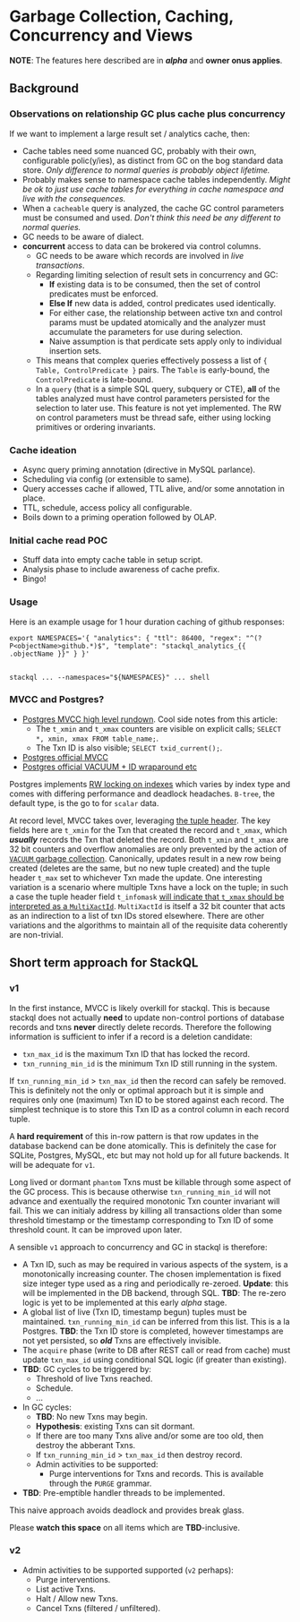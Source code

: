 
# Garbage Collection, Caching, Concurrency and Views

**NOTE**: The features here described are in ***alpha*** and **owner onus applies**.


## Background


### Observations on relationship GC plus cache plus concurrency 

If we want to implement a large result set / analytics cache, then:

- Cache tables need some nuanced GC, probably with their own, configurable polic(y/ies), as distinct from GC on the bog standard data store. *Only difference to normal queries is probably object lifetime.*
- Probably makes sense to namespace cache tables independently.  *Might be ok to just use cache tables for everything in cache namespace and live with the consequences.*
- When a `cacheable` query is analyzed, the cache GC control parameters must be consumed and used.  *Don't think this need be any different to normal queries.*
- GC needs to be aware of dialect.
- **concurrent** access to data can be brokered via control columns.
    - GC needs to be aware which records are involved in *live transactions*.
    - Regarding limiting selection of result sets in concurrency and GC:
        - **If** existing data is to be consumed, then the set of control predicates must be enforced.
        - **Else If** new data is added, control predicates used identically.
        - For either case, the relationship between active txn and control params must be updated atomically and the analyzer must accumulate the parameters for use during selection.
        - Naive assumption is that perdicate sets apply only to individual insertion sets.
    - This means that complex queries effectively possess a list of `{ Table, ControlPredicate }` pairs.  The `Table` is early-bound, the `ControlPredicate` is late-bound.
    - In a `query` (that is a simple SQL query, subquery or CTE), **all** of the tables analyzed must have control parameters persisted for the selection to later use.  This feature is not yet implemented.  The RW on control parameters must be thread safe, either using locking primitives or ordering invariants.


### Cache ideation

- Async query priming annotation (directive in MySQL parlance).
- Scheduling via config (or extensible to same).
- Query accesses cache if allowed, TTL alive, and/or some annotation in place.
- TTL, schedule, access policy all configurable.
- Boils down to a priming operation followed by OLAP.

### Initial cache read POC

- Stuff data into empty cache table in setup script.
- Analysis phase to include awareness of cache prefix.
- Bingo!


### Usage


Here is an example usage for 1 hour duration caching of github responses:

```
export NAMESPACES='{ "analytics": { "ttl": 86400, "regex": "^(?P<objectName>github.*)$", "template": "stackql_analytics_{{ .objectName }}" } }'


stackql ... --namespaces="${NAMESPACES}" ... shell
```

### MVCC and Postgres?

- [Postgres MVCC high level rundown](https://devcenter.heroku.com/articles/postgresql-concurrency#:~:text=a%20hard%20problem.-,How%20MVCC%20works,statements%20together%20via%20BEGIN%20%2D%20COMMIT%20).  Cool side notes from this article:
    - The `t_xmin` and `t_xmax` counters are visible on explicit calls; `SELECT *, xmin, xmax FROM table_name;`.
    - The Txn ID is also visible; `SELECT txid_current();`.
- [Postgres official MVCC](https://www.postgresql.org/docs/current/mvcc.html) 
- [Postgres official VACUUM + ID wraparound etc](https://www.postgresql.org/docs/current/routine-vacuuming.html)

Postgres implements [RW locking on indexes](https://www.postgresql.org/docs/current/locking-indexes.html) which varies by index type and comes with differing performance and deadlock headaches.  `B-tree`, the default type, is the go to for `scalar` data.

At record level, MVCC takes over, leveraging [the tuple header](https://www.postgresql.org/docs/current/storage-page-layout.html#STORAGE-TUPLE-LAYOUT).  The key fields here are `t_xmin` for the Txn that created the record and `t_xmax`, which ***usually*** records the Txn that deleted the record.  Both `t_xmin` and `t_xmax` are 32 bit counters and overflow anomalies are only prevented by the action of [`VACUUM` garbage collection](https://www.postgresql.org/docs/current/routine-vacuuming.html).  Canonically, updates result in a new row being created (deletes are the same, but no new tuple created) and the tuple header `t_max` set to whichever Txn made the update.  One interesting variation is a scenario where multiple Txns have a lock on the tuple; in such a case the tuple header field `t_infomask` [will indicate that `t_xmax` should be interpreted as a `MultiXactId`](https://github.com/postgres/postgres/blob/ce20f8b9f4354b46b40fd6ebf7ce5c37d08747e0/src/include/access/htup_details.h#L208).  `MultiXactId` is itself a 32 bit counter that acts as an indirection to a list of txn IDs stored elsewhere.  There are other variations and the algorithms to maintain all of the requisite data coherently are non-trivial.


## Short term approach for StackQL

### v1

In the first instance, MVCC is likely overkill for stackql.  This is because stackql does not actually **need** to update non-control portions of database records and txns **never** directly delete records.  Therefore the following information is sufficient to infer if a record is a deletion candidate:

  - `txn_max_id` is the maximum Txn ID that has locked the record.  
  - `txn_running_min_id` is the minimum Txn ID still running in the system.

If `txn_running_min_id` > `txn_max_id` then the record can safely be removed.  This is definitely not the only or optimal approach but it is simple and requires only one (maximum) Txn ID to be stored against each record. The simplest technique is to store this Txn ID as a control column in each record tuple.

A **hard requirement** of this in-row pattern is that row updates in the database backend can be done atomically.  This is definitely the case for SQLite, Postgres, MySQL, etc but may not hold up for all future backends.  It will be adequate for `v1`.

Long lived or dormant `phantom` Txns must be killable through some aspect of the GC process.  This is because otherwise `txn_running_min_id` will not advance and exentually the required monotonic Txn counter invariant will fail.  This we can initialy address by killing all transactions older than some threshold timestamp or the timestamp corresponding to Txn ID of some threshold count.  It can be improved upon later.

A sensible `v1` approach to concurrency and GC in stackql is therefore:

- A Txn ID, such as may be required in various aspects of the system, is a monotonically increasing counter.  The chosen implementation is fixed size integer type used as a ring and periodically re-zeroed.  **Update**: this will be implemented in the DB backend, through SQL.  **TBD**: The re-zero logic is yet to be implemented at this early *alpha* stage.  
- A global list of live (Txn ID, timestamp begun) tuples must be maintained. `txn_running_min_id` can be inferred from this list.  This is a la Postgres.  **TBD**: the Txn ID store is completed, however timestamps are not yet persisted, so ***old*** Txns are effectively invisible.
- The `acquire` phase (write to DB after REST call or read from cache) must update `txn_max_id` using conditional SQL logic (if greater than existing).
- **TBD**: GC cycles to be triggered by:
  - Threshold of live Txns reached.
  - Schedule.
  - ...
- In GC cycles:
  - **TBD**: No new Txns may begin.
  - **Hypothesis**: existing Txns can sit dormant.
  - If there are too many Txns alive and/or some are too old, then destroy the abberant Txns.
  - If `txn_running_min_id` > `txn_max_id` then destroy record.
  - Admin activities to be supported:
    - Purge interventions for Txns and records.  This is available through the `PURGE` grammar.
- **TBD**: Pre-emptible handler threads to be implemented.


This naive approach avoids deadlock and provides break glass.

Please **watch this space** on all items which are **TBD**-inclusive.

### v2

- Admin activities to be supported supported (`v2` perhaps):
  - Purge interventions.
  - List active Txns.
  - Halt / Allow new Txns.
  - Cancel Txns (filtered / unfiltered).
